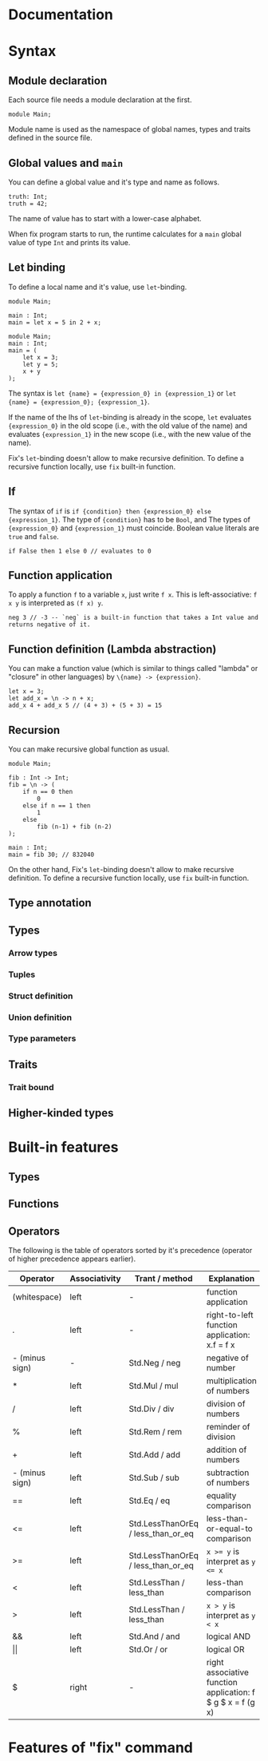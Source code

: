 Documentation
===

# Syntax

## Module declaration

Each source file needs a module declaration at the first.

```
module Main;
```

Module name is used as the namespace of global names, types and traits defined in the source file.

## Global values and `main`

You can define a global value and it's type and name as follows.

```
truth: Int;
truth = 42;
```

The name of value has to start with a lower-case alphabet.

When fix program starts to run, the runtime calculates for a `main` global value of type `Int` and prints its value.

## Let binding

To define a local name and it's value, use `let`-binding. 

```
module Main;

main : Int;
main = let x = 5 in 2 + x;
```

```
module Main;
main : Int;
main = (
    let x = 3;
    let y = 5;
    x + y
);
```
The syntax is `let {name} = {expression_0} in {expression_1}` or `let {name} = {expression_0}; {expression_1}`.

If the name of the lhs of `let`-binding is already in the scope, `let` evaluates `{expression_0}` in the old scope (i.e., with the old value of the name) and evaluates `{expression_1}` in the new scope (i.e., with the new value of the name).

Fix's `let`-binding doesn't allow to make recursive definition. To define a recursive function locally, use `fix` built-in function.

## If

The syntax of `if` is `if {condition} then {expression_0} else {expression_1}`. The type of `{condition}` has to be `Bool`, and The types of `{expression_0}` and `{expression_1}` must coincide. Boolean value literals are `true` and `false`.

```
if False then 1 else 0 // evaluates to 0
```

## Function application

To apply a function `f` to a variable `x`, just write `f x`. This is left-associative: `f x y` is interpreted as `(f x) y`.

```
neg 3 // -3 -- `neg` is a built-in function that takes a Int value and returns negative of it.
```

## Function definition (Lambda abstraction)

You can make a function value (which is similar to things called "lambda" or "closure" in other languages) by `\{name} -> {expression}`. 

```
let x = 3;
let add_x = \n -> n + x;
add_x 4 + add_x 5 // (4 + 3) + (5 + 3) = 15
```

## Recursion

You can make recursive global function as usual.

```
module Main;

fib : Int -> Int;
fib = \n -> (
    if n == 0 then
        0
    else if n == 1 then
        1
    else
        fib (n-1) + fib (n-2)
);

main : Int;
main = fib 30; // 832040
```

On the other hand, Fix's `let`-binding doesn't allow to make recursive definition. To define a recursive function locally, use `fix` built-in function.

## Type annotation

## Types

### Arrow types

### Tuples

### Struct definition

### Union definition

### Type parameters

## Traits

### Trait bound

## Higher-kinded types

# Built-in features

## Types

## Functions

## Operators

The following is the table of operators sorted by it's precedence (operator of higher precedence appears earlier).

| Operator       | Associativity | Trant / method                     | Explanation                                                 | 
| -------------- | ------------- | ---------------------------------- | ----------------------------------------------------------- | 
| (whitespace)   | left          | -                                  | function application                                        | 
| .              | left          | -                                  | right-to-left function application: x.f = f x               | 
| - (minus sign) | -             | Std.Neg / neg                      | negative of number                                          | 
| *              | left          | Std.Mul / mul                      | multiplication of numbers                                   | 
| /              | left          | Std.Div / div                      | division of numbers                                         | 
| %              | left          | Std.Rem / rem                      | reminder of division                                        | 
| +              | left          | Std.Add / add                      | addition of numbers                                         | 
| - (minus sign) | left          | Std.Sub / sub                      | subtraction of numbers                                      | 
| ==             | left          | Std.Eq / eq                        | equality comparison                                         | 
| <=             | left          | Std.LessThanOrEq / less_than_or_eq | less-than-or-equal-to comparison                            | 
| >=             | left          | Std.LessThanOrEq / less_than_or_eq | `x >= y` is interpret as `y <= x`                           | 
| <              | left          | Std.LessThan / less_than           | less-than comparison                                        | 
| >              | left          | Std.LessThan / less_than           | `x > y` is interpret as `y < x`                             | 
| &&             | left          | Std.And / and                      | logical AND                                                 | 
| &#124;&#124;   | left          | Std.Or / or                        | logical OR                                                  | 
| $              | right         | -                                  | right associative function application: f $ g $ x = f (g x) | 

# Features of "fix" command